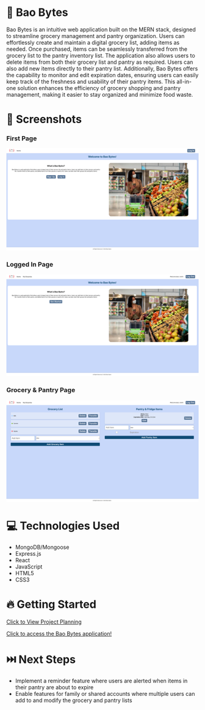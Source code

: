 # :dumpling: Bao Bytes

Bao Bytes is an intuitive web application built on the MERN stack, designed to streamline grocery management and pantry organization. Users can effortlessly create and maintain a digital grocery list, adding items as needed. Once purchased, items can be seamlessly transferred from the grocery list to the pantry inventory list. The application also allows users to delete items from both their grocery list and pantry as required. Users can also add new items directly to their pantry list. Additionally, Bao Bytes offers the capability to monitor and edit expiration dates, ensuring users can easily keep track of the freshness and usability of their pantry items. This all-in-one solution enhances the efficiency of grocery shopping and pantry management, making it easier to stay organized and minimize food waste.

# :camera_flash: Screenshots

  ### First Page
<img src='/public/firstpage.png' >

  ### Logged In Page
<img src='/public/secondpage.png'>

  ### Grocery & Pantry Page
<img src='/public/thirdpage.png' >

# :computer: Technologies Used

- MongoDB/Mongoose
- Express.js
- React
- JavaScript
- HTML5
- CSS3

# :fire: Getting Started

[Click to View Project Planning](https://trello.com/invite/b/0zW6FFCu/ATTId80a7808ac746c229b0fb6447d62df67358FD2C1/project-4-grocery-list)

[Click to access the Bao Bytes application!](https://bao-bytes-371e040e1e1c.herokuapp.com/home)

# :next_track_button: Next Steps

- Implement a reminder feature where users are alerted when items in their pantry are about to expire
- Enable features for family or shared accounts where multiple users can add to and modify the grocery and pantry lists

